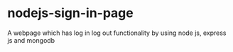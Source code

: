 # nodejs-sign-in-page
A webpage which has log in log out functionality by using node js, express js and mongodb
